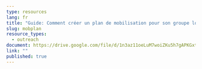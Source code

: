 ```yaml
---
type: resources
lang: fr
title: "Guide: Comment créer un plan de mobilisation pour son groupe local"
slug: mobplan
resource_types:
  - outreach
document: https://drive.google.com/file/d/1n3az11oeLuM7woiZKu5h7gAPKGxtsZhR/view?usp=sharing
link: ""
published: true
---
```

